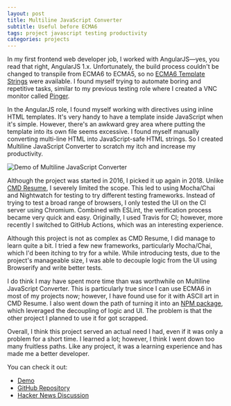```yaml
---
layout: post
title: Multiline JavaScript Converter
subtitle: Useful before ECMA6
tags: project javascript testing productivity
categories: projects
---
```



In my first frontend web developer job, I worked with AngularJS—yes, you read that right, AngularJS 1.x. Unfortunately, the build process couldn't be changed to transpile from ECMA6 to ECMA5, so no [ECMA6 Template Strings](https://developer.mozilla.org/en-US/docs/Web/JavaScript/Reference/Template_literals) were available. I found myself trying to automate boring and repetitive tasks, similar to my previous testing role where I created a VNC monitor called [Pinger](https://github.com/bbody-old/Pinger).

<script src="https://gist.github.com/bbody/edd58cdf424b184fd264d477c1fdcbeb.js"></script>

In the AngularJS role, I found myself working with directives using inline HTML templates. It's very handy to have a template inside JavaScript when it's simple. However, there's an awkward grey area where putting the template into its own file seems excessive. I found myself manually converting multi-line HTML into JavaScript-safe HTML strings. So I created Multiline JavaScript Converter to scratch my itch and increase my productivity.

<p class="center">
    <img src="https://raw.githubusercontent.com/bbody/MultilineJavaScriptConverter/master/screenshots/demo.gif" alt="Demo of Multiline JavaScript Converter" />
</p>

Although the project was started in 2016, I picked it up again in 2018. Unlike [CMD Resume](https://github.com/bbody/CMD-Resume/), I severely limited the scope. This led to using Mocha/Chai and Nightwatch for testing to try different testing frameworks. Instead of trying to test a broad range of browsers, I only tested the UI on the CI server using Chromium. Combined with ESLint, the verification process became very quick and easy. Originally, I used Travis for CI; however, more recently I switched to GitHub Actions, which was an interesting experience.

Although this project is not as complex as CMD Resume, I did manage to learn quite a bit. I tried a few new frameworks, particularly Mocha/Chai, which I'd been itching to try for a while. While introducing tests, due to the project's manageable size, I was able to decouple logic from the UI using Browserify and write better tests.

I do think I may have spent more time than was worthwhile on Multiline JavaScript Converter. This is particularly true since I can use ECMA6 in most of my projects now; however, I have found use for it with ASCII art in CMD Resume. I also went down the path of turning it into an [NPM package](https://www.npmjs.com/package/multilinejavascriptconverter), which leveraged the decoupling of logic and UI. The problem is that the other project I planned to use it for got scrapped.

Overall, I think this project served an actual need I had, even if it was only a problem for a short time. I learned a lot; however, I think I went down too many fruitless paths. Like any project, it was a learning experience and has made me a better developer.

You can check it out:
- [Demo](https://jsstringconverter.bbody.io/)
- [GitHub Repository](https://github.com/bbody/MultilineJavaScriptConverter)
- [Hacker News Discussion](https://news.ycombinator.com/item?id=21480346)